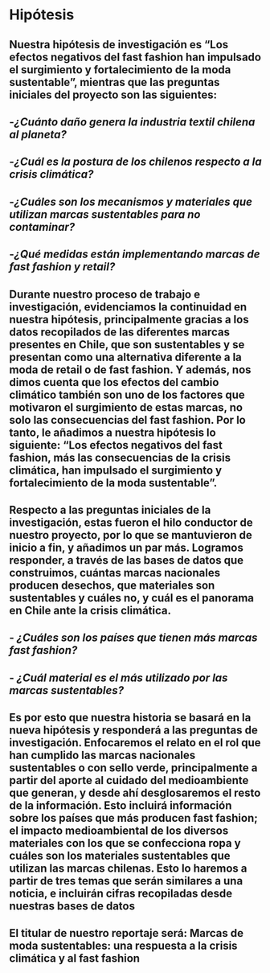 # Hipótesis
## Nuestra hipótesis de investigación es “Los efectos negativos del fast fashion han impulsado el surgimiento y fortalecimiento de la moda sustentable”, mientras que las preguntas iniciales del proyecto son las siguientes:
## -*¿Cuánto daño genera la industria textil chilena al planeta?*
## -*¿Cuál es la postura de los chilenos respecto a la crisis climática?*
## -*¿Cuáles son los mecanismos y materiales que utilizan marcas sustentables para no contaminar?*
## -*¿Qué medidas están implementando marcas de fast fashion y retail?*
## Durante nuestro proceso de trabajo e investigación, evidenciamos la continuidad en nuestra hipótesis, principalmente gracias a los datos recopilados de las diferentes marcas presentes en Chile, que son sustentables y se presentan como una alternativa diferente a la moda de retail o de fast fashion. Y además, nos dimos cuenta que los efectos del cambio climático también son uno de los factores que motivaron el surgimiento de estas marcas, no solo las consecuencias del fast fashion.  Por lo tanto, le añadimos a nuestra hipótesis lo siguiente: “Los efectos negativos del fast fashion, más las consecuencias de la crisis climática, han impulsado el surgimiento y fortalecimiento de la moda sustentable”. 
## Respecto a las preguntas iniciales de la investigación, estas fueron el hilo conductor de nuestro proyecto, por lo que se mantuvieron de inicio a fin, y añadimos un par más. Logramos responder, a través de las bases de datos que construimos, cuántas marcas nacionales producen desechos, que materiales son sustentables y cuáles no, y cuál es el panorama en Chile ante la crisis climática. 
## - *¿Cuáles son los países que tienen más marcas fast fashion?*
## - *¿Cuál material es el más utilizado por las marcas sustentables?*
## Es por esto que nuestra historia se basará en la nueva hipótesis y responderá a las preguntas de investigación. Enfocaremos el relato en el rol que han cumplido las marcas nacionales sustentables o con sello verde, principalmente a partir del aporte al cuidado del medioambiente que generan, y desde ahí desglosaremos el resto de la información. Esto incluirá información sobre los países que más producen fast fashion; el impacto medioambiental de los diversos materiales con los que se confecciona ropa y cuáles son los materiales sustentables que utilizan las marcas chilenas. Esto lo haremos a partir de tres temas que serán similares a una noticia, e incluirán cifras recopiladas desde nuestras bases de datos
## El titular de nuestro reportaje será: Marcas de moda sustentables: una respuesta a la crisis climática y al fast fashion


